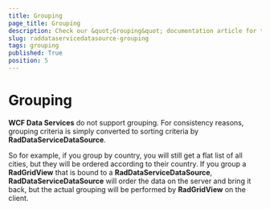 ```yaml
---
title: Grouping
page_title: Grouping
description: Check our &quot;Grouping&quot; documentation article for the RadDataServiceDataSource WPF control.
slug: raddataservicedatasource-grouping
tags: grouping
published: True
position: 5
---
```


# Grouping

__WCF Data Services__ do not support grouping. For consistency reasons, grouping criteria is simply converted to sorting criteria by __RadDataServiceDataSource__. 

So for example, if you group by country, you will still get a flat list of all cities, but they will be ordered according to their country. If you group a __RadGridView__ that is bound to a __RadDataServiceDataSource__, __RadDataServiceDataSource__ will order the data on the server and bring it back, but the actual grouping will be performed by __RadGridView__ on the client. 
